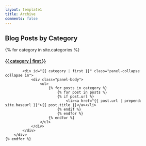 ```yaml
---
layout: template1
title: Archive
comments: false
---
```


## Blog Posts by Category

<div class="panel-group" id="accordion">
    {% for category in site.categories %}
        <div class="panel panel-default">
            <div class="panel-heading">
                <h4 class="panel-title">
                    <a data-toggle="collapse" data-parent="#accordion" name="{{ category | first }}" href="#{{ category | first }}">
                        {{ category | first }}
                    </a>
                </h4>
            </div>
            
            <div id="{{ category | first }}" class="panel-collapse collapse in">
                <div class="panel-body">
                    <ul>
                        {% for posts in category %}
                            {% for post in posts %}
                            {% if post.url %}
                                <li><a href="{{ post.url | prepend: site.baseurl }}">{{ post.title }}</a></li>
                            {% endif %}
                            {% endfor %}
                        {% endfor %}
                    </ul>
                </div>
            </div>
        </div>
    {% endfor %}
</div>

